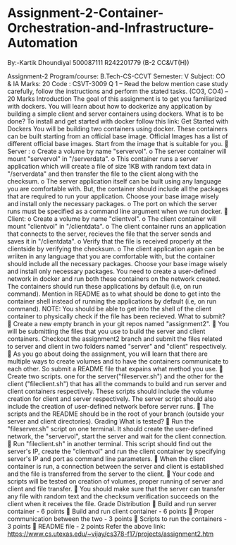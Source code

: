 # Assignment-2-Container-Orchestration-and-Infrastructure-Automation

By:-Kartik Dhoundiyal
500087111
R242201779 (B-2 CC&VT(H))


Assignment-2
Program/course: B.Tech-CS-CCVT Semester: V 
Subject: CO & IA Marks: 20
Code : CSVT-3009
Q 1 – Read the below mention case study carefully, follow the instructions and perform the 
stated tasks.
(CO3, CO4) – 20 Marks
Introduction
The goal of this assignment is to get you familiarized with dockers. You will learn about how to 
dockerize any application by building a simple client and server containers using dockers.
What is to be done?
To install and get started with docker follow this link: Get Started with Dockers
You will be building two containers using docker. These containers can be built starting from an 
official base image. Official Images has a list of different official base images. Start from the 
image that is suitable for you.
 Server :
o Create a volume by name "servervol".
o The server container will mount "servervol" in "/serverdata".
o This container runs a server application which will create a file of size 1KB with 
random text data in "/serverdata" and then transfer the file to the client along with 
the checksum.
o The server application itself can be built using any language you are comfortable 
with. But, the container should include all the packages that are required to run 
your application. Choose your base image wisely and install only the necessary 
packages.
o The port on which the server runs must be specified as a command line argument 
when we run docker.
 Client:
o Create a volume by name "clientvol".
o The client container will mount "clientvol" in "/clientdata".
o The client container runs an application that connects to the server, recieves the 
file that the server sends and saves it in "/clientdata".
o Verify that the file is received properly at the clientside by verifying the 
checksum.
o The client application again can be wriiten in any language that you are 
comfortable with, but the container should include all the necessary packages. 
Choose your base image wisely and install only necessary packages.
You need to create a user-defined network in docker and run both these containers on the 
network created. The containers should run these applications by default (i.e, on run command). 
Mention in README as to what should be done to get into the container shell instead of running 
the applications by default (i.e, on run command).
NOTE: You should be able to get into the shell of the client container to physically check if the 
file has been recieved.
What to submit?
 Create a new empty branch in your git repos named "assignment2".
 You will be submitting the files that you use to build the server and client containers. 
Checkout the assignment2 branch and submit the files related to server and client in two 
folders named "server" and "client" respectively.
 As you go about doing the assignment, you will learn that there are multiple ways to 
create volumes and to have the containers communicate to each other. So submit a 
README file that expains what method you use.
 Create two scripts. one for the server("fileserver.sh") and the other for the client 
("fileclient.sh") that has all the commands to build and run server and client containers 
respectively. These scripts should include the volume creation for client and server 
respectively. The server script should also include the creation of user-defined network 
before server runs.
 The scripts and the README should be in the root of your branch (outside your server 
and client directories).
Grading
What is tested?
 Run the "fileserver.sh" script on one terminal. It should create the user-defined network, 
the "servervol", start the server and wait for the client connection.
 Run "fileclient.sh" in another terminal. This script should find out the server's IP, create 
the "clientvol" and run the client container by specifying server's IP and port as command 
line parameters.
 When the client container is run, a connection between the server and client is established 
and the file is transferred from the server to the client.
 Your code and scripts will be tested on creation of volumes, proper running of server and 
client and file transfer.
 You should make sure that the server can transfer any file with random text and the 
checksum verification succeeds on the client when it receives the file.
Grade Distribution
 Build and run server container - 6 points
 Build and run client container - 6 points
 Proper communication between the two - 3 points
 Scripts to run the containers - 3 points
 README file - 2 points
Refer the above link:
https://www.cs.utexas.edu/~vijay/cs378-f17/projects/assignment2.htm
